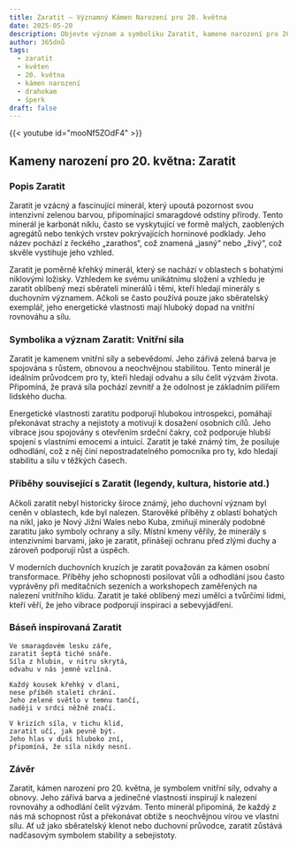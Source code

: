 ```yaml
---
title: Zaratit – Významný Kámen Narození pro 20. května
date: 2025-05-20
description: Objevte význam a symboliku Zaratit, kamene narození pro 20. května, který symbolizuje Vnitřní síla. Přečtěte si legendy a inspirující příběhy.
author: 365dnů
tags:
  - zaratit
  - květen
  - 20. května
  - kámen narození
  - drahokam
  - šperk
draft: false
---
```


{{< youtube id="mooNf5ZOdF4" >}}

## Kameny narození pro 20. května: Zaratit

### Popis Zaratit

Zaratit je vzácný a fascinující minerál, který upoutá pozornost svou intenzivní zelenou barvou, připomínající smaragdové odstíny přírody. Tento minerál je karbonát niklu, často se vyskytující ve formě malých, zaoblených agregátů nebo tenkých vrstev pokrývajících horninové podklady. Jeho název pochází z řeckého „zarathos“, což znamená „jasný“ nebo „živý“, což skvěle vystihuje jeho vzhled.

Zaratit je poměrně křehký minerál, který se nachází v oblastech s bohatými niklovými ložisky. Vzhledem ke svému unikátnímu složení a vzhledu je zaratit oblíbený mezi sběrateli minerálů i těmi, kteří hledají minerály s duchovním významem. Ačkoli se často používá pouze jako sběratelský exemplář, jeho energetické vlastnosti mají hluboký dopad na vnitřní rovnováhu a sílu.

### Symbolika a význam Zaratit: Vnitřní síla

Zaratit je kamenem vnitřní síly a sebevědomí. Jeho zářivá zelená barva je spojována s růstem, obnovou a neochvějnou stabilitou. Tento minerál je ideálním průvodcem pro ty, kteří hledají odvahu a sílu čelit výzvám života. Připomíná, že pravá síla pochází zevnitř a že odolnost je základním pilířem lidského ducha.

Energetické vlastnosti zaratitu podporují hlubokou introspekci, pomáhají překonávat strachy a nejistoty a motivují k dosažení osobních cílů. Jeho vibrace jsou spojovány s otevřením srdeční čakry, což podporuje hlubší spojení s vlastními emocemi a intuicí. Zaratit je také známý tím, že posiluje odhodlání, což z něj činí nepostradatelného pomocníka pro ty, kdo hledají stabilitu a sílu v těžkých časech.

### Příběhy související s Zaratit (legendy, kultura, historie atd.)

Ačkoli zaratit nebyl historicky široce známý, jeho duchovní význam byl ceněn v oblastech, kde byl nalezen. Starověké příběhy z oblastí bohatých na nikl, jako je Nový Jižní Wales nebo Kuba, zmiňují minerály podobné zaratitu jako symboly ochrany a síly. Místní kmeny věřily, že minerály s intenzivními barvami, jako je zaratit, přinášejí ochranu před zlými duchy a zároveň podporují růst a úspěch.

V moderních duchovních kruzích je zaratit považován za kámen osobní transformace. Příběhy jeho schopnosti posilovat vůli a odhodlání jsou často vyprávěny při meditačních sezeních a workshopech zaměřených na nalezení vnitřního klidu. Zaratit je také oblíbený mezi umělci a tvůrčími lidmi, kteří věří, že jeho vibrace podporují inspiraci a sebevyjádření.

### Báseň inspirovaná Zaratit

```
Ve smaragdovém lesku záře,  
zaratit šeptá tiché snáře.  
Síla z hlubin, v nitru skrytá,  
odvahu v nás jemně vzlíná.

Každý kousek křehký v dlani,  
nese příběh staletí chrání.  
Jeho zelené světlo v temnu tančí,  
naději v srdci něžně značí.

V krizích síla, v tichu klid,  
zaratit učí, jak pevně být.  
Jeho hlas v duši hluboko zní,  
připomíná, že síla nikdy nesní.
```

### Závěr

Zaratit, kámen narození pro 20. května, je symbolem vnitřní síly, odvahy a obnovy. Jeho zářivá barva a jedinečné vlastnosti inspirují k nalezení rovnováhy a odhodlání čelit výzvám. Tento minerál připomíná, že každý z nás má schopnost růst a překonávat obtíže s neochvějnou vírou ve vlastní sílu. Ať už jako sběratelský klenot nebo duchovní průvodce, zaratit zůstává nadčasovým symbolem stability a sebejistoty.